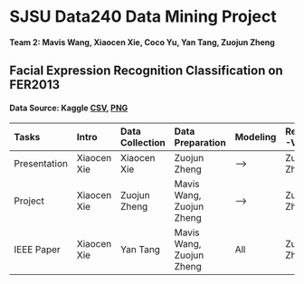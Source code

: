 # SJSU Data240 Data Mining Project
#### Team 2: Mavis Wang, Xiaocen Xie, Coco Yu, Yan Tang, Zuojun Zheng
## Facial Expression Recognition Classification on FER2013

#### Data Source: Kaggle <a href="https://www.kaggle.com/deadskull7/fer2013">CSV</a>, <a href="https://www.kaggle.com/astraszab/facial-expression-dataset-image-folders-fer2013">PNG</a>

|Tasks         | Intro                           | Data Collection | Data Preparation | Modeling | ResNet50-V2 | mini VGG| Ensembling | Conclusion |
|:------------ | :------------------------------ | :---------- | :-------------- | :------ | :---------- | :-------- | :---------|:---------|
|Presentation  | Xiaocen Xie |Xiaocen Xie | Zuojun Zheng | --> | Zuojun Zheng | Yan Tang | Mavis Wang | Coco Yu |
|Project       | Xiaocen Xie | Zuojun Zheng | Mavis Wang, Zuojun Zheng | --> | Zuojun Zheng | Yan Tang | Mavis Wang | Coco Yu |
|IEEE Paper    | Xiaocen Xie | Yan Tang | Mavis Wang, Zuojun Zheng | All | Zuojun Zheng | Yan Tang | Mavis Wang | Coco Yu |
